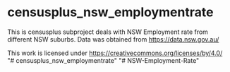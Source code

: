 # censusplus_nsw_employmentrate

This is censusplus subproject deals with NSW Employment rate from different NSW suburbs. Data was obtained from https://data.nsw.gov.au/

This work is licensed under https://creativecommons.org/licenses/by/4.0/
"# censusplus_nsw_employmentrate"
"# NSW-Employment-Rate" 
